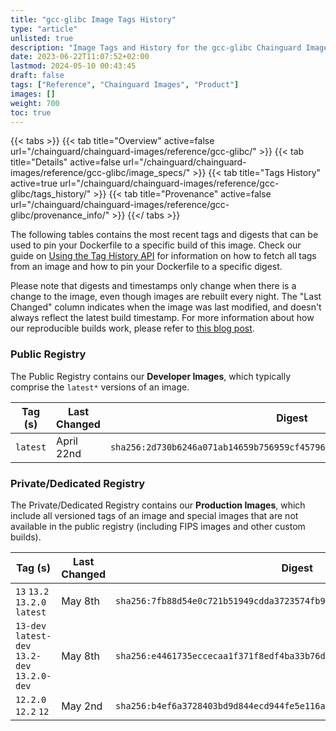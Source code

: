```yaml
---
title: "gcc-glibc Image Tags History"
type: "article"
unlisted: true
description: "Image Tags and History for the gcc-glibc Chainguard Image"
date: 2023-06-22T11:07:52+02:00
lastmod: 2024-05-10 00:43:45
draft: false
tags: ["Reference", "Chainguard Images", "Product"]
images: []
weight: 700
toc: true
---
```


{{< tabs >}}
{{< tab title="Overview" active=false url="/chainguard/chainguard-images/reference/gcc-glibc/" >}}
{{< tab title="Details" active=false url="/chainguard/chainguard-images/reference/gcc-glibc/image_specs/" >}}
{{< tab title="Tags History" active=true url="/chainguard/chainguard-images/reference/gcc-glibc/tags_history/" >}}
{{< tab title="Provenance" active=false url="/chainguard/chainguard-images/reference/gcc-glibc/provenance_info/" >}}
{{</ tabs >}}

The following tables contains the most recent tags and digests that can be used to pin your Dockerfile to a specific build of this image. Check our guide on [Using the Tag History API](/chainguard/chainguard-images/using-the-tag-history-api/) for information on how to fetch all tags from an image and how to pin your Dockerfile to a specific digest.

Please note that digests and timestamps only change when there is a change to the image, even though images are rebuilt every night. The "Last Changed" column indicates when the image was last modified, and doesn't always reflect the latest build timestamp. For more information about how our reproducible builds work, please refer to [this blog post](https://www.chainguard.dev/unchained/reproducing-chainguards-reproducible-image-builds).

### Public Registry
The Public Registry contains our **Developer Images**, which typically comprise the `latest*` versions of an image.

| Tag (s)   | Last Changed | Digest                                                                    |
|-----------|--------------|---------------------------------------------------------------------------|
|  `latest` | April 22nd   | `sha256:2d730b6246a071ab14659b756959cf45796e905ffbcc09a59d73a4dacf3805c0` |


### Private/Dedicated Registry
The Private/Dedicated Registry contains our **Production Images**, which include all versioned tags of an image and special images that are not available in the public registry (including FIPS images and other custom builds).

| Tag (s)                                        | Last Changed | Digest                                                                    |
|------------------------------------------------|--------------|---------------------------------------------------------------------------|
|  `13` `13.2` `13.2.0` `latest`                 | May 8th      | `sha256:7fb88d54e0c721b51949cdda3723574fb9a84b98a0d962765be437b4088fcd36` |
|  `13-dev` `latest-dev` `13.2-dev` `13.2.0-dev` | May 8th      | `sha256:e4461735eccecaa1f371f8edf4ba33b76d9fe9ce6920f40092367f52a6cca5a8` |
|  `12.2.0` `12.2` `12`                          | May 2nd      | `sha256:b4ef6a3728403bd9d844ecd944fe5e116aca5f767cef3f44c7d3320a7635a093` |

